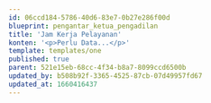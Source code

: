 ```yaml
---
id: 06ccd184-5786-40d6-83e7-0b27e286f00d
blueprint: pengantar_ketua_pengadilan
title: 'Jam Kerja Pelayanan'
konten: '<p>Perlu Data...</p>'
template: templates/one
published: true
parent: 521e15eb-68cc-4f34-b8a7-8099ccd6500b
updated_by: b508b92f-3365-4525-87cb-07d49957fd67
updated_at: 1660416437
---
```

